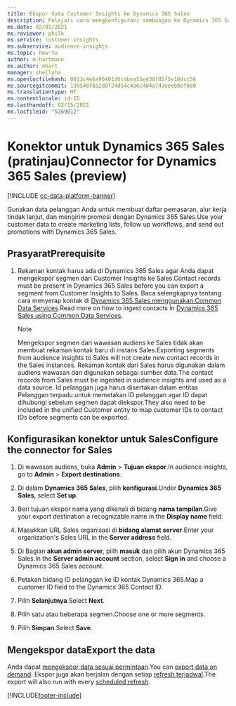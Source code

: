 ```yaml
---
title: Ekspor data Customer Insights ke Dynamics 365 Sales
description: Pelajari cara mengkonfigurasi sambungan ke Dynamics 365 Sales.
ms.date: 02/01/2021
ms.reviewer: philk
ms.service: customer-insights
ms.subservice: audience-insights
ms.topic: how-to
author: m-hartmann
ms.author: mhart
manager: shellyha
ms.openlocfilehash: 0013c4e6a96401d6cdbea55ed38f85f5e10dcc56
ms.sourcegitcommit: 139548f8a2d0f24d54c4a6c404a743eeeb8ef8e0
ms.translationtype: HT
ms.contentlocale: id-ID
ms.lasthandoff: 02/15/2021
ms.locfileid: "5269012"
---
```

# <a name="connector-for-dynamics-365-sales-preview"></a><span data-ttu-id="f5282-103">Konektor untuk Dynamics 365 Sales (pratinjau)</span><span class="sxs-lookup"><span data-stu-id="f5282-103">Connector for Dynamics 365 Sales (preview)</span></span>

[!INCLUDE [cc-data-platform-banner](../includes/cc-data-platform-banner.md)]

<span data-ttu-id="f5282-104">Gunakan data pelanggan Anda untuk membuat daftar pemasaran, alur kerja tindak lanjut, dan mengirim promosi dengan Dynamics 365 Sales.</span><span class="sxs-lookup"><span data-stu-id="f5282-104">Use your customer data to create marketing lists, follow up workflows, and send out promotions with Dynamics 365 Sales.</span></span>

## <a name="prerequisite"></a><span data-ttu-id="f5282-105">Prasyarat</span><span class="sxs-lookup"><span data-stu-id="f5282-105">Prerequisite</span></span>

1. <span data-ttu-id="f5282-106">Rekaman kontak harus ada di Dynamics 365 Sales agar Anda dapat mengekspor segmen dari Customer Insights ke Sales.</span><span class="sxs-lookup"><span data-stu-id="f5282-106">Contact records must be present in Dynamics 365 Sales before you can export a segment from Customer Insights to Sales.</span></span> <span data-ttu-id="f5282-107">Baca selengkapnya tentang cara menyerap kontak di [Dynamics 365 Sales menggunakan Common Data Services](connect-power-query.md).</span><span class="sxs-lookup"><span data-stu-id="f5282-107">Read more on how to ingest contacts in [Dynamics 365 Sales using Common Data Services](connect-power-query.md).</span></span>

   > [!NOTE]
   > <span data-ttu-id="f5282-108">Mengekspor segmen dari wawasan audiens ke Sales tidak akan membuat rekaman kontak baru di instans Sales.</span><span class="sxs-lookup"><span data-stu-id="f5282-108">Exporting segments from audience insights to Sales will not create new contact records in the Sales instances.</span></span> <span data-ttu-id="f5282-109">Rekaman kontak dari Sales harus digunakan dalam audiens wawasan dan digunakan sebagai sumber data.</span><span class="sxs-lookup"><span data-stu-id="f5282-109">The contact records from Sales must be ingested in audience insights and used as a data source.</span></span> <span data-ttu-id="f5282-110">Id pelanggan juga harus disertakan dalam entitas Pelanggan terpadu untuk memetakan ID pelanggan agar ID dapat dihubungi sebelum segmen dapat diekspor.</span><span class="sxs-lookup"><span data-stu-id="f5282-110">They also need to be included in the unified Customer entity to map customer IDs to contact IDs before segments can be exported.</span></span>

## <a name="configure-the-connector-for-sales"></a><span data-ttu-id="f5282-111">Konfigurasikan konektor untuk Sales</span><span class="sxs-lookup"><span data-stu-id="f5282-111">Configure the connector for Sales</span></span>

1. <span data-ttu-id="f5282-112">Di wawasan audiens, buka **Admin** > **Tujuan ekspor**.</span><span class="sxs-lookup"><span data-stu-id="f5282-112">In audience insights, go to **Admin** > **Export destinations**.</span></span>

1. <span data-ttu-id="f5282-113">Di dalam **Dynamics 365 Sales**, pilih **konfigurasi**.</span><span class="sxs-lookup"><span data-stu-id="f5282-113">Under **Dynamics 365 Sales**, select **Set up**.</span></span>

1. <span data-ttu-id="f5282-114">Beri tujuan ekspor nama yang dikenali di bidang **nama tampilan**.</span><span class="sxs-lookup"><span data-stu-id="f5282-114">Give your export destination a recognizable name in the **Display name** field.</span></span>

1. <span data-ttu-id="f5282-115">Masukkan URL Sales organisasi di **bidang alamat server**.</span><span class="sxs-lookup"><span data-stu-id="f5282-115">Enter your organization's Sales URL in the **Server address** field.</span></span>

1. <span data-ttu-id="f5282-116">Di Bagian **akun admin server**, pilih **masuk** dan pilih akun Dynamics 365 Sales.</span><span class="sxs-lookup"><span data-stu-id="f5282-116">In the **Server admin account** section, select **Sign in** and choose a Dynamics 365 Sales account.</span></span>

1. <span data-ttu-id="f5282-117">Petakan bidang ID pelanggan ke ID kontak Dynamics 365.</span><span class="sxs-lookup"><span data-stu-id="f5282-117">Map a customer ID field to the Dynamics 365 Contact ID.</span></span>

1. <span data-ttu-id="f5282-118">Pilih **Selanjutnya**.</span><span class="sxs-lookup"><span data-stu-id="f5282-118">Select **Next**.</span></span>

1. <span data-ttu-id="f5282-119">Pilih satu atau beberapa segmen.</span><span class="sxs-lookup"><span data-stu-id="f5282-119">Choose one or more segments.</span></span>

1. <span data-ttu-id="f5282-120">Pilih **Simpan**.</span><span class="sxs-lookup"><span data-stu-id="f5282-120">Select **Save**.</span></span>

## <a name="export-the-data"></a><span data-ttu-id="f5282-121">Mengekspor data</span><span class="sxs-lookup"><span data-stu-id="f5282-121">Export the data</span></span>

<span data-ttu-id="f5282-122">Anda dapat [mengekspor data sesuai permintaan](export-destinations.md).</span><span class="sxs-lookup"><span data-stu-id="f5282-122">You can [export data on demand](export-destinations.md).</span></span> <span data-ttu-id="f5282-123">Ekspor juga akan berjalan dengan setiap [refresh terjadwal](system.md#schedule-tab).</span><span class="sxs-lookup"><span data-stu-id="f5282-123">The export will also run with every [scheduled refresh](system.md#schedule-tab).</span></span>


[!INCLUDE[footer-include](../includes/footer-banner.md)]